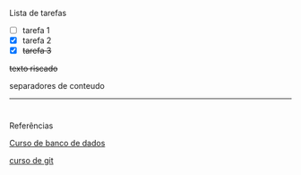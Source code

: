 Lista de tarefas

- [ ] tarefa 1
- [x] tarefa 2
- [x] ~~tarefa 3~~

~~texto riscado~~

separadores de conteudo

---

#

Referências

[Curso de banco de dados][ref2]

[curso de git][ref1]

[ref1]: https://www.udemy.com/course/curso-de-git-e-github-essencial/learn/lecture/19753352#questions

[ref2]: https://www.udemy.com/course/curso-de-banco-de-dados-do-basico-ao-avancado/learn/lecture/13901684?start=0#overview